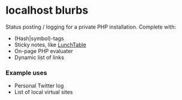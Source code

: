 localhost blurbs
================

Status posting / logging for a private PHP installation. Complete with:

* (Hash|symbol)-tags
* Sticky notes, like [LunchTable](http://www.lunch-table.com)
* On-page PHP evaluater
* Dynamic list of links

### Example uses

* Personal Twitter log
* List of local virtual sites
